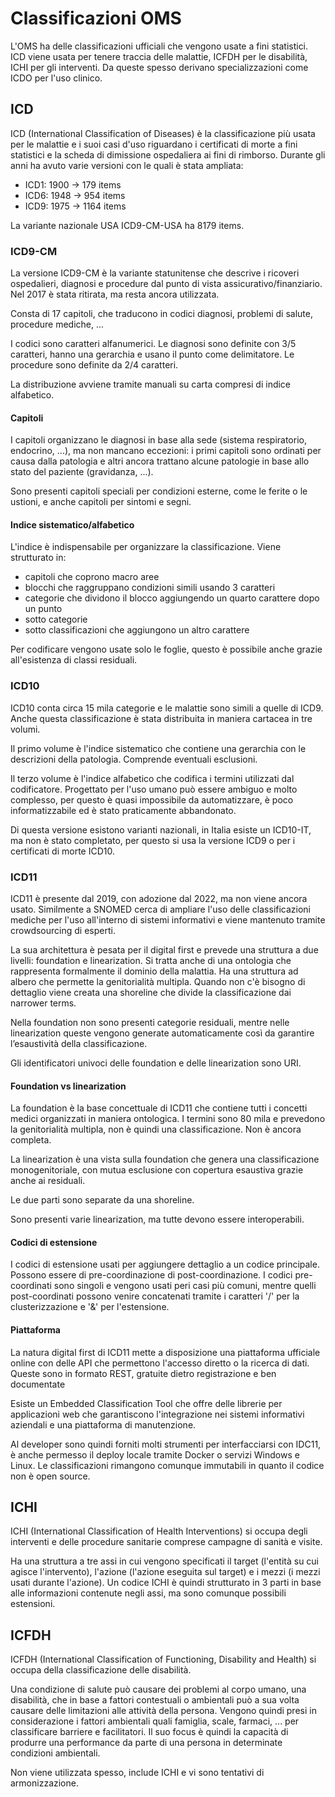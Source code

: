 # Classificazioni OMS

L'OMS ha delle classificazioni ufficiali che vengono usate a fini statistici. ICD viene usata per tenere traccia delle malattie, ICFDH per le disabilità, ICHI per gli interventi. Da queste spesso derivano specializzazioni come ICDO per l'uso clinico.

## ICD

ICD (International Classification of Diseases) è la classificazione più usata per le malattie e i suoi casi d'uso riguardano i certificati di morte a fini statistici e la scheda di dimissione ospedaliera ai fini di rimborso. Durante gli anni ha avuto varie versioni con le quali è stata ampliata:

- ICD1: 1900 $\rightarrow$ 179 items
- ICD6: 1948 $\rightarrow$ 954 items
- ICD9: 1975 $\rightarrow$ 1164 items

La variante nazionale USA ICD9-CM-USA ha 8179 items.

### ICD9-CM

La versione ICD9-CM è la variante statunitense che descrive i ricoveri ospedalieri, diagnosi e procedure dal punto di vista assicurativo/finanziario. Nel 2017 è stata ritirata, ma resta ancora utilizzata.

Consta di 17 capitoli, che traducono in codici diagnosi, problemi di salute, procedure mediche, ...

I codici sono caratteri alfanumerici. Le diagnosi sono definite con 3/5 caratteri, hanno una gerarchia e usano il punto come delimitatore. Le procedure sono definite da 2/4 caratteri.

La distribuzione avviene tramite manuali su carta compresi di indice alfabetico.

#### Capitoli

I capitoli organizzano le diagnosi in base alla sede (sistema respiratorio, endocrino, ...), ma non mancano eccezioni: i primi capitoli sono ordinati per causa dalla patologia e altri ancora trattano alcune patologie in base allo stato del paziente (gravidanza, ...).

Sono presenti capitoli speciali per condizioni esterne, come le ferite o le ustioni, e anche capitoli per sintomi e segni.

#### Indice sistematico/alfabetico

L'indice è indispensabile per organizzare la classificazione. Viene strutturato in:

- capitoli che coprono macro aree
- blocchi che raggruppano condizioni simili usando 3 caratteri
- categorie che dividono il blocco aggiungendo un quarto carattere dopo un punto
- sotto categorie
- sotto classificazioni che aggiungono un altro carattere

Per codificare vengono usate solo le foglie, questo è possibile anche grazie all'esistenza di classi residuali.

### ICD10

ICD10 conta circa 15 mila categorie e le malattie sono simili a quelle di ICD9. Anche questa classificazione è stata distribuita in maniera cartacea in tre volumi.

Il primo volume è l'indice sistematico che contiene una gerarchia con le descrizioni della patologia. Comprende eventuali esclusioni.

Il terzo volume è l'indice alfabetico che codifica i termini utilizzati dal codificatore. Progettato per l'uso umano può essere ambiguo e molto complesso, per questo è quasi impossibile da automatizzare, è poco informatizzabile ed è stato praticamente abbandonato.

Di questa versione esistono varianti nazionali, in Italia esiste un ICD10-IT, ma non è stato completato, per questo si usa la versione ICD9 o per i certificati di morte ICD10.

### ICD11

ICD11 è presente dal 2019, con adozione dal 2022, ma non viene ancora usato. Similmente a SNOMED cerca di ampliare l'uso delle classificazioni mediche per l'uso all'interno di sistemi informativi e viene mantenuto tramite crowdsourcing di esperti.

La sua architettura è pesata per il digital first e prevede una struttura a due livelli: foundation e linearization. Si tratta anche di una ontologia che rappresenta formalmente il dominio della malattia. Ha una struttura ad albero che permette la genitorialità multipla. Quando non c'è bisogno di dettaglio viene creata una shoreline che divide la classificazione dai narrower terms.

Nella foundation non sono presenti categorie residuali, mentre nelle linearization queste vengono generate automaticamente così da garantire l’esaustività della classificazione.

Gli identificatori univoci delle foundation e delle linearization sono URI.

#### Foundation vs linearization

La foundation è la base concettuale di ICD11 che contiene tutti i concetti medici organizzati in maniera ontologica. I termini sono 80 mila e prevedono la genitorialità multipla, non è quindi una classificazione. Non è ancora completa.

La linearization è una vista sulla foundation che genera una classificazione monogenitoriale, con mutua esclusione con copertura esaustiva grazie anche ai residuali.

Le due parti sono separate da una shoreline.

Sono presenti varie linearization, ma tutte devono essere interoperabili.

#### Codici di estensione

I codici di estensione usati per aggiungere dettaglio a un codice principale. Possono essere di pre-coordinazione di post-coordinazione. I codici pre-coordinati sono singoli e vengono usati peri casi più comuni, mentre quelli post-coordinati possono venire concatenati tramite i caratteri '/' per la clusterizzazione e '&' per l'estensione.

#### Piattaforma

La natura digital first di ICD11 mette a disposizione una piattaforma ufficiale online con delle API che permettono l'accesso diretto o la ricerca di dati. Queste sono in formato REST, gratuite dietro registrazione e ben documentate

Esiste un Embedded Classification Tool che offre delle librerie per applicazioni web che garantiscono l'integrazione nei sistemi informativi aziendali e una piattaforma di manutenzione.

Al developer sono quindi forniti molti strumenti per interfacciarsi con IDC11, è anche permesso il deploy locale tramite Docker o servizi Windows e Linux. Le classificazioni rimangono comunque immutabili in quanto il codice non è open source.

## ICHI

ICHI (International Classification of Health Interventions) si occupa degli interventi e delle procedure sanitarie comprese campagne di sanità e visite.

Ha una struttura a tre assi in cui vengono specificati il target (l'entità su cui agisce l'intervento), l'azione (l'azione eseguita sul target) e i mezzi (i mezzi usati durante l'azione). Un codice ICHI è quindi strutturato in 3 parti in base alle informazioni contenute negli assi, ma sono comunque possibili estensioni.

## ICFDH

ICFDH (International Classification of Functioning, Disability and Health) si occupa della classificazione delle disabilità.

Una condizione di salute può causare dei problemi al corpo umano, una disabilità, che in base a fattori contestuali o ambientali può a sua volta causare delle limitazioni alle attività della persona. Vengono quindi presi in considerazione i fattori ambientali quali famiglia, scale, farmaci, ... per classificare barriere e facilitatori. Il suo focus è quindi la capacità di produrre una performance da parte di una persona in determinate condizioni ambientali.

Non viene utilizzata spesso, include ICHI e vi sono tentativi di armonizzazione.